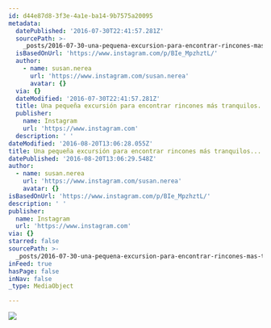 ```yaml
---
id: d44e87d8-3f3e-4a1e-ba14-9b7575a20095
metadata:
  datePublished: '2016-07-30T22:41:57.281Z'
  sourcePath: >-
    _posts/2016-07-30-una-pequena-excursion-para-encontrar-rincones-mas-tranquilos.md
  isBasedOnUrl: 'https://www.instagram.com/p/BIe_MpzhztL/'
  author:
    - name: susan.nerea
      url: 'https://www.instagram.com/susan.nerea'
      avatar: {}
  via: {}
  dateModified: '2016-07-30T22:41:57.281Z'
  title: Una pequeña excursión para encontrar rincones más tranquilos...
  publisher:
    name: Instagram
    url: 'https://www.instagram.com'
  description: ' '
dateModified: '2016-08-20T13:06:28.055Z'
title: Una pequeña excursión para encontrar rincones más tranquilos...
datePublished: '2016-08-20T13:06:29.548Z'
author:
  - name: susan.nerea
    url: 'https://www.instagram.com/susan.nerea'
    avatar: {}
isBasedOnUrl: 'https://www.instagram.com/p/BIe_MpzhztL/'
description: ' '
publisher:
  name: Instagram
  url: 'https://www.instagram.com'
via: {}
starred: false
sourcePath: >-
  _posts/2016-07-30-una-pequena-excursion-para-encontrar-rincones-mas-tranquilos.md
inFeed: true
hasPage: false
inNav: false
_type: MediaObject

---
```

![](https://imgflo.herokuapp.com/graph/vahj1ThiexotieMo/b024287f5b2d8b5eeef9bdbf2cb511f5/noop.jpg?input=https%3A%2F%2Fscontent.cdninstagram.com%2Ft51.2885-15%2Fe35%2Fp320x320%2F13712584_269360056769589_751871091_n.jpg%3Fig_cache_key%3DMTMwNTc1ODg4ODQzNTg1ODI1MQ%253D%253D.2)